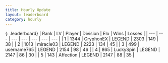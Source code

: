 ```yaml
---
title: Hourly Update
layout: leaderboard
category: hourly
---
```


{: .leaderboard}
| Rank | LV | Player | Division | Elo | Wins | Losses |
| --- | --- | --- | --- | --- | --- | --- |
| <span data-change="0">1</span> | 1344 | <span title="ID: 315148">GryphonEX</span> | LEGEND | <span data-change="0">2303</span> | <span data-change="0">149</span> | <span data-change="0">38</span> |
| <span data-change="0">2</span> | 1013 | <span title="ID: 416373">miracle03</span> | LEGEND | <span data-change="4">2223</span> | <span data-change="1">134</span> | <span data-change="0">45</span> |
| <span data-change="0">3</span> | 499 | <span title="ID: 188640">username765</span> | LEGEND | <span data-change="0">2154</span> | <span data-change="0">98</span> | <span data-change="0">46</span> |
| <span data-change="0">4</span> | 865 | <span title="ID: 498412">LuckySpin</span> | LEGEND | <span data-change="0">2147</span> | <span data-change="0">86</span> | <span data-change="0">30</span> |
| <span data-change="0">5</span> | 143 | <span title="ID: 573202">Affection</span> | LEGEND | <span data-change="0">2147</span> | <span data-change="0">88</span> | <span data-change="0">35</span> |